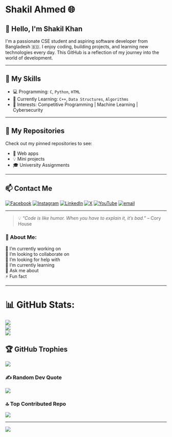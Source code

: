 # Shakil Ahmed 🌐

## 👋 Hello, I'm Shakil Khan

I'm a passionate CSE student and aspiring software developer from Bangladesh 🇧🇩. I enjoy coding, building projects, and learning new technologies every day. This GitHub is a reflection of my journey into the world of development.

---

## 🔧 My Skills

- 💻 Programming: `C`, `Python`, `HTML`
- 🧠 Currently Learning: `C++`, `Data Structures`, `Algorithms`
- 🧪 Interests: Competitive Programming | Machine Learning | Cybersecurity

---

## 📁 My Repositories

Check out my pinned repositories to see:
- 🚀 Web apps
- 💡 Mini projects
- 🎓 University Assignments

---

## 📫 Contact Me

[![Facebook](https://img.shields.io/badge/Facebook-%231877F2.svg?logo=Facebook&logoColor=white)](https://facebook.com/shakil1815) [![Instagram](https://img.shields.io/badge/Instagram-%23E4405F.svg?logo=Instagram&logoColor=white)](https://instagram.com/Shakil_1815) [![LinkedIn](https://img.shields.io/badge/LinkedIn-%230077B5.svg?logo=linkedin&logoColor=white)](https://linkedin.com/in/Shakil1815) [![X](https://img.shields.io/badge/X-black.svg?logo=X&logoColor=white)](https://x.com/Shakil_khan029) [![YouTube](https://img.shields.io/badge/YouTube-%23FF0000.svg?logo=YouTube&logoColor=white)](https://youtube.com/@https://youtube.com/@socchar029?si=xzRCFcdfIIuYB_hR) [![email](https://img.shields.io/badge/Email-D14836?logo=gmail&logoColor=white)](mailto:shakil029ahmed@gmail.com) 

---

> 💡 *“Code is like humor. When you have to explain it, it’s bad.”* – Cory House
### 💫 About Me:
🔭 I’m currently working on<br>👯 I’m looking to collaborate on<br>🤝 I’m looking for help with<br>🌱 I’m currently learning<br>💬 Ask me about<br>⚡ Fun fact

---

# 📊 GitHub Stats:
![](https://github-readme-stats.vercel.app/api?username=Shakil1815&theme=buefy&hide_border=false&include_all_commits=true&count_private=true)<br/>
![](https://nirzak-streak-stats.vercel.app/?user=Shakil1815&theme=buefy&hide_border=false)<br/>
![](https://github-readme-stats.vercel.app/api/top-langs/?username=Shakil1815&theme=buefy&hide_border=false&include_all_commits=true&count_private=true&layout=compact)

## 🏆 GitHub Trophies
![](https://github-profile-trophy.vercel.app/?username=Shakil1815&theme=radical&no-frame=false&no-bg=true&margin-w=4)

### ✍️ Random Dev Quote
![](https://quotes-github-readme.vercel.app/api?type=vetical&theme=gruvbox)

### 🔝 Top Contributed Repo
![](https://github-contributor-stats.vercel.app/api?username=Shakil1815&limit=5&theme=shades-of-purple&combine_all_yearly_contributions=true)

---
[![](https://visitcount.itsvg.in/api?id=Shakil1815&icon=1&color=4)](https://visitcount.itsvg.in)

<!-- Proudly created with GPRM ( https://gprm.itsvg.in ) -->
